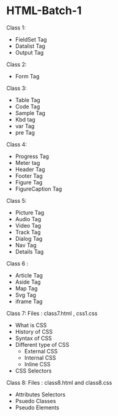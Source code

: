 # HTML-Batch-1

Class 1: 
- FieldSet Tag
- Datalist Tag
- Output Tag

Class 2: 
- Form Tag


Class 3:

- Table Tag
- Code Tag
- Sample Tag
- Kbd tag
- var Tag
- pre Tag


Class 4:
- Progress Tag
- Meter tag
- Header Tag
- Footer Tag
- Figure Tag
- FigureCaption Tag

Class 5:
- Picture Tag
- Audio Tag
- Video Tag
- Track Tag
- Dialog Tag
- Nav Tag
- Details Tag

Class 6 : 
- Article Tag
- Aside Tag
- Map Tag
- Svg Tag
- iframe Tag

Class 7:
Files : 
class7.html , css1.css
- What is CSS
- History of CSS
- Syntax of CSS
- Different type of CSS
  - External CSS
  - Internal CSS
  - Inline CSS
- CSS Selectors



Class 8:
Files : class8.html and class8.css
- Attributes Selectors 
- Psuedo Classes
- Pseudo Elements









